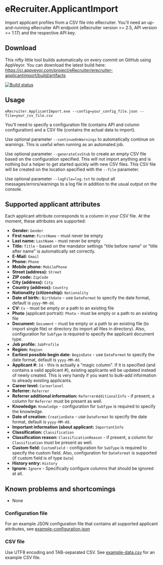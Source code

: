 # eRecruiter.ApplicantImport

Import applicant profiles from a CSV file into eRecruiter. You'll need an up-and-running eRecruiter API endpoint (eRecruiter version >= 2.5, API version >= 1.17) and the respective API key.

## Download

This nifty little tool builds automatically on every commit on GitHub using AppVeyor. You can download the latest build here: https://ci.appveyor.com/project/eRecruiter/erecruiter-applicantimport/build/artifacts

[![Build status](https://ci.appveyor.com/api/projects/status/hssrp9mooyw553u5?svg=true)](https://ci.appveyor.com/project/eRecruiter/erecruiter-applicantimport)

## Usage
`eRecruiter.ApplicantImport.exe --config=your_config_file.json --file=your_csv_file.csv`

You'll need to specify a configuration file (contains API and column configuration) and a CSV file (contains the actual data to import).

Use optional parameter `--continueOnWarnings` to automatically continue on warnings. This is useful when running as an automated job.

Use optional parameter `--generateCsvStub` to create an empty CSV file based on the configuration specified. This will not import anything and is nothing but a helper to get started quickly with new CSV files. This CSV file will be created on the location specified with the `--file` parameter.

Use optional parameter `--logFile=log.txt` to output all messages/errors/warnings to a log file in addition to the usual output on the console.

## Supported applicant attributes
Each applicant attribute corresponds to a column in your CSV file. At the moment, these attributes are supported:

- **Gender:** `Gender`
- **First name:** `FirstName` - must never be empty
- **Last name:** `LastName` - must never be empty
- **Title:** `Title` - based on the mandator settings "title before name" or "title after name" is automatically set correctly.
- **E-Mail:** `Email`
- **Phone:** `Phone`
- **Mobile phone:** `MobilePhone`
- **Street (address):** `Street`
- **ZIP code:** `ZipCode`
- **City (address):** `City`
- **Country (address):** `Country`
- **Nationality (citizenship):** `Nationality`
- **Date of birth:**: `Birthdate` - use `DateFormat` to specify the date format, default is `yyyy-MM-dd`.
- **CV:** `Cv` - must be empty or a path to an existing file
- **Photo** (applicant portrait): `Photo` - must be empty or a path to an existing file
- **Document:** `Document` - must be empty or a path to an existing file (to import single file) or directory (to import all files in directory). Also, configuration for `SubType` is required to specify the applicant document type.
- **Job profile:** `JobProfile`
- **Region:** `Region`
- **Earliest possible begin date:** `BeginDate` - use `DateFormat` to specify the date format, default is `yyyy-MM-dd`.
- **Applicant #:** `Id` - this is actually a "magic column". If it is specified (and contains a valid applicant #), existing applicants will be updated instead of newly created. This is very handy if you want to bulk-add information to already existing applicants.
- **Career level:** `Careerlevel`
- **Referrer:** `Referrer`
- **Referrer additional information:** `ReferrerAdditionalInfo` - if present, a column for `Referrer` must be present as well.
- **Knowledge:** `Knowledge` - configuration for `SubType` is required to specify the knowledge.
- **Date of creation:** `CreationDate` - use `DateFormat` to specify the date format, default is `yyyy-MM-dd`.
- **Important information (about applicant:** `ImportantInfo`
- **Classification:** `Classification`
- **Classification reason:** `ClassificationReason` - if present, a column for `Classification` must be present as well.
- **Custom field:** `CustomField` - configuration for `SubType` is required to specify the custom field. Also, configuration for `DateFormat` is supported (if custom field is of type `Date`)
- **History entry:** `History`
- **Ignore:** `Ignore` - Specifically configure columns that should be ignored at all.

## Known problems and shortcomings
- None

### Configuration file
For an example JSON configuration file that contains all supported applicant attributes, see [example-configuration.json](example-configuration.json)

### CSV file
Use UTF8 encoding and TAB-separated CSV. See [example-data.csv](example-data.csv) for an example CSV file.

